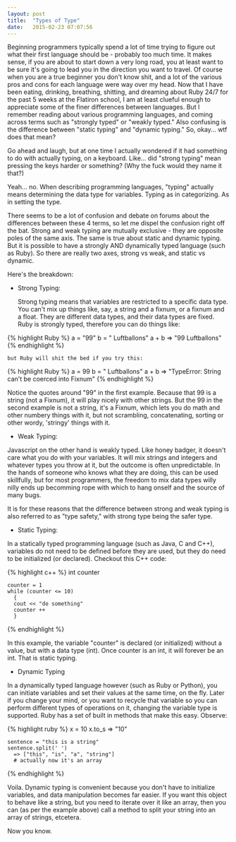 ```yaml
---
layout: post
title:  "Types of Type"
date:   2015-02-23 07:07:56
---
```


Beginning programmers typically spend a lot of time trying to figure out what their first language should be - probably too much time. It makes sense, if you are about to start down a very long road, you at least want to be sure it's going to lead you in the direction you want to travel. Of course when you are a true beginner you don't know shit, and a lot of the various pros and cons for each language were way over my head. Now that I have been eating, drinking, breathing, shitting, and dreaming about Ruby 24/7 for the past 5 weeks at the Flatiron school, I am at least clueful enough to appreciate some of the finer differences between languages. But I remember reading about various programming languages, and coming across terms such as  "strongly typed" or "weakly typed." Also confusing is the difference between "static typing" and "dynamic typing." So, okay... wtf does that mean? 

Go ahead and laugh, but at one time I actually wondered if it had something to do with actually typing, on a keyboard. Like... did "strong typing" mean pressing the keys harder or something? (Why the fuck would they name it that?)

Yeah... no. When describing programming languages, "typing" actually means determining the data type for variables. Typing as in categorizing. As in setting the type. 

There seems to be a lot of confusion and debate on forums about the differences between these 4 terms, so let me dispel the confusion right off the bat. Strong and weak typing are mutually exclusive - they are opposite poles of the same axis. The same is true about static and dynamic typing. But it is possible to have a strongly AND dynamically typed language (such as Ruby). So there are really two axes, strong vs weak, and static vs dynamic.

Here's the breakdown:

  - Strong Typing:

    Strong typing means that variables are restricted to a specific data type. You can't mix up things like, say, a string and a fixnum, or a fixnum and a float. They are different data types, and their data types are fixed. Ruby is strongly typed, therefore you can do things like:


{% highlight Ruby %}
  a = "99"
  b = " Luftballons"
  a + b
    =>  "99 Luftballons"
{% endhighlight %}

    but Ruby will shit the bed if you try this: 

{% highlight Ruby %}
  a = 99
  b = " Luftballons"
  a + b
    => "TypeError: String can't be coerced into Fixnum"
{% endhighlight %}
  
  Notice the quotes around "99" in the first example. Because that 99 is a string (not a Fixnum), it will play nicely with other strings. But the 99 in the second example is not a string, it's a Fixnum, which lets you do math and other numbery things with it, but not scrambling, concatenating, sorting or other wordy, 'stringy' things with it. 

  - Weak Typing:

  Javascript on the other hand is weakly typed. Like honey badger, it doesn't care what you do with your variables. It will mix strings and integers and whatever types you throw at it, but the outcome is often unpredictable. In the hands of someone who knows what they are doing, this can be used skillfully, but for most programmers, the freedom to mix data types willy nilly ends up becomming rope with which to hang onself and the source of many bugs.

  It is for these reasons that the difference between strong and weak typing is also referred to as "type safety," with strong type being the safer type.

  - Static Typing:

  In a statically typed programming language (such as Java, C and C++), variables do not need to be defined before they are used, but they do need to be initialized (or declared). Checkout this C++ code:

  {% highlight c++ %}
    int counter

    counter = 1
    while (counter <= 10)
      {
      cout << "do something"
      counter ++
      }
  {% endhighlight %}

  In this example, the variable "counter" is declared (or initialized) without a value, but with a data type (int). Once counter is an int, it will forever be an int. That is static typing. 

  - Dynamic Typing

  In a dynamically typed language however (such as Ruby or Python), you can initiate variables and set their values at the same time, on the fly. Later if you change your mind, or you want to recycle that variable so you can perform different types of operations on it, changing the variable type is supported. Ruby has a set of built in methods that make this easy. Observe:

  {% highlight ruby %}
    x = 10
    x.to_s
      => "10"

    sentence = "this is a string"
    sentence.split(' ')
      => ["this", "is", "a", "string"] 
      # actually now it's an array

  {% endhighlight %}

  Voila. Dynamic typing is convenient because you don't have to initialize variables, and data manipulation becomes far easier. If you want this object to behave like a string, but you need to iterate over it like an array, then you can (as per the example above) call a method to split your string into an array of strings, etcetera. 


  Now you know. 


